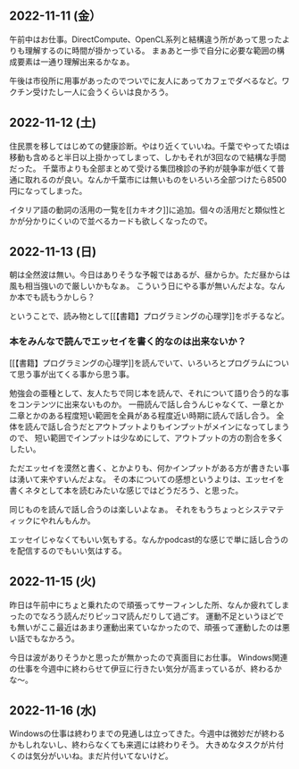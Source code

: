## 2022-11-11 (金）

午前中はお仕事。DirectCompute、OpenCL系列と結構違う所があって思ったよりも理解するのに時間が掛かっている。
まぁあと一歩で自分に必要な範囲の構成要素は一通り理解出来るかなぁ。

午後は市役所に用事があったのでついでに友人にあってカフェでダベるなど。ワクチン受けたし一人に会うくらいは良かろう。

## 2022-11-12 (土)

住民票を移してはじめての健康診断。やはり近くていいね。千葉でやってた頃は移動も含めると半日以上掛かってしまって、しかもそれが3回なので結構な手間だった。
千葉市よりも全部まとめて受ける集団検診の予約が競争率が低くて普通に取れるのが良い。なんか千葉市には無いものをいろいろ全部つけたら8500円になってしまった。

イタリア語の動詞の活用の一覧を[[カキオク]]に追加。個々の活用だと類似性とかが分かりにくいので並べるカードも欲しくなったので。

## 2022-11-13 (日)

朝は全然波は無い。今日はありそうな予報ではあるが、昼からか。ただ昼からは風も相当強いので厳しいかもなぁ。
こういう日にやる事が無いんだよな。なんか本でも読もうかしら？

ということで、読み物として[[【書籍】プログラミングの心理学]]をポチるなど。

### 本をみんなで読んでエッセイを書く的なのは出来ないか？

[[【書籍】プログラミングの心理学]]を読んでいて、いろいろとプログラムについて思う事が出てくる事から思う事。

勉強会の亜種として、友人たちで同じ本を読んで、それについて語り合う的な事をコンテンツに出来ないものか。
一冊読んで話し合うんじゃなくて、一章とか二章とかのある程度短い範囲を全員がある程度近い時期に読んで話し合う。
全体を読んで話し合うだとアウトプットよりもインプットがメインになってしまうので、
短い範囲でインプットは少なめにして、アウトプットの方の割合を多くしたい。

ただエッセイを漠然と書く、とかよりも、何かインプットがある方が書きたい事は湧いて来やすいんだよな。
その本についての感想というよりは、エッセイを書くネタとして本を読むみたいな感じではどうだろう、と思った。

同じものを読んで話し合うのは楽しいよなぁ。
それをもうちょっとシステマティックにやれんもんか。

エッセイじゃなくてもいい気もする。なんかpodcast的な感じで単に話し合うのを配信するのでもいい気はする。

## 2022-11-15 (火)

昨日は午前中にちょと乗れたので頑張ってサーフィンした所、なんか疲れてしまったのでなろう読んだりピッコマ読んだりして過ごす。
運動不足というほどでも無いがここ最近はあまり運動出来ていなかったので、頑張って運動したのは悪い話でもなかろう。

今日は波がありそうかと思ったが無かったので真面目にお仕事。
Windows関連の仕事を今週中に終わらせて伊豆に行きたい気分が高まっているが、終わるかな〜。

## 2022-11-16 (水)

Windowsの仕事は終わりまでの見通しは立ってきた。今週中は微妙だが終わるかもしれないし、終わらなくても来週には終わりそう。
大きめなタスクが片付くのは気分がいいね。まだ片付いてないけど。
